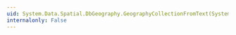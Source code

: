 ```yaml
---
uid: System.Data.Spatial.DbGeography.GeographyCollectionFromText(System.String,System.Int32)
internalonly: False
---
```

